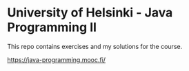 # University of Helsinki - Java Programming II

This repo contains exercises and my solutions for the course.

https://java-programming.mooc.fi/


